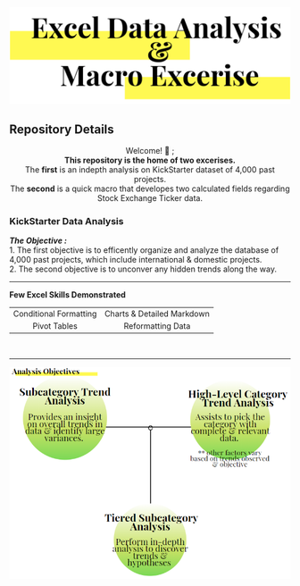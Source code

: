 <img src="https://github.com/JosefinaAureaAmaro/00_Excel_VBA/blob/master/images/header_img.PNG">
<h2> Repository Details </h2>

<p align="center"> Welcome! 👋 ; <br/> 
<b>This repository is the home of two excerises.</b><br/>
  The <b>first</b> is an indepth analysis on KickStarter dataset of 4,000 past projects.<br/>
  The <b>second</b> is a quick macro that developes two calculated fields regarding Stock Exchange Ticker data. <br/></p>

<h3> KickStarter Data Analysis </h3> 
<b><i> The Objective :</i></b><br/>
1. The first objective is to efficently organize and analyze the database of 4,000 past projects, which include international & domestic projects.<br/>
2. The second objective is to unconver any hidden trends along the way.</br>

-------------------------------------------------------------------------------

<b> Few Excel Skills Demonstrated </b><br/>
<table align="center">
  <tr>
    <td align="center"> Conditional Formatting </td>
    <td align="center"> Charts & Detailed Markdown </td>
  </tr>
  <tr>
    <td align="center"> Pivot Tables </td>
    <td align="center"> Reformatting Data </td>
  </tr>
</table><br/>

---------------------------------------------
<img src="https://github.com/JosefinaAureaAmaro/00_Excel_VBA/blob/master/images/Analysis_Objectives.PNG">



